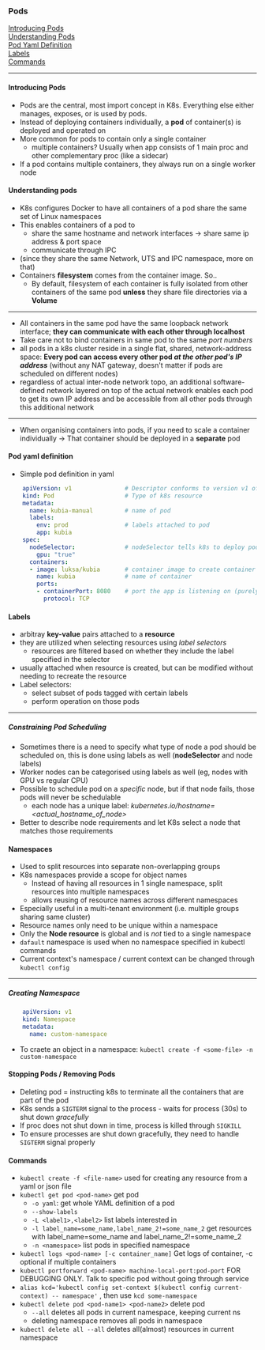 ### Pods

[Introducing Pods](#introducing-pods)  
[Understanding Pods](#understanding-pods)  
[Pod Yaml Definition](#pod-yaml-definition)  
[Labels](#labels)  
[Commands](#commands)

***
#### Introducing Pods
- Pods are the central, most import concept in K8s. Everything else either manages, exposes, or is used by pods. 
- Instead of deploying containers individually, a **pod** of container(s) is deployed and operated on
- More common for pods to contain only a single container 
    - multiple containers? Usually when app consists of 1 main proc and other complementary proc (like a sidecar)
- If a pod contains multiple containers, they always run on a single worker node

#### Understanding pods
- K8s configures Docker to have all containers of a pod share the same set of Linux namespaces
- This enables containers of a pod to
    - share the same hostname and network interfaces -> share same ip address & port space
    - communicate through IPC 
- (since they share the same Network, UTS and IPC namespace, more on that)
- Containers **filesystem** comes from the container image. So..
     - By default, filesystem of each container is fully isolated from other containers of the same pod **unless** they share file directories via a **Volume**
***
- All containers in the same pod have the same loopback network interface; __they can communicate with each other through localhost__
- Take care not to bind containers in same pod to the same *port numbers*
- all pods in a k8s cluster reside in a single flat, shared, network-address space: **Every pod can access every other pod *at the other pod's IP address*** (without any NAT gateway, doesn't matter if pods are scheduled on different nodes)
- regardless of actual inter-node network topo, an additional software-defined network layered on top of the actual network enables each pod to get its own IP address and be accessible from all other pods through this additional network
***
- When organising containers into pods, if you need to scale a container individually -> That container should be deployed in a **separate** pod

#### Pod yaml definition
- Simple pod definition in yaml
```yaml
    apiVersion: v1               # Descriptor conforms to version v1 of k8s API
    kind: Pod                    # Type of k8s resource
    metadata:
      name: kubia-manual         # name of pod
      labels:                    
        env: prod                # labels attached to pod
        app: kubia
    spec:
      nodeSelector:              # nodeSelector tells k8s to deploy pod only to nodes containing gpu=true label
        gpu: "true"
      containers:
      - image: luksa/kubia       # container image to create container from
        name: kubia              # name of container
        ports:
        - containerPort: 8080    # port the app is listening on (purely informational, no effect if ommited)
          protocol: TCP
```


#### Labels
- arbitray **key-value** pairs attached to a **resource**
- they are utilized when selecting resources using *label selectors* 
    - resources are filtered based on whether they include the label specified in the selector
- usually attached when resource is created, but can be modified without needing to recreate the resource
- Label selectors: 
    - select subset of pods tagged with certain labels
    - perform operation on those pods
***
##### Constraining Pod Scheduling
- Sometimes there is a need to specify what type of node a pod should be scheduled on, 
this is done using labels as well (**nodeSelector** and node labels)
- Worker nodes can be categorised using labels as well (eg, nodes with GPU vs regular CPU)
- Possible to schedule pod on a *specific* node, but if that node fails, those pods will never be schedulable
    - each node has a unique label: *kubernetes.io/hostname=<actual_hostname_of_node>*
- Better to describe node requirements and let K8s select a node that matches those requirements

#### Namespaces
- Used to split resources into separate non-overlapping groups
- K8s namespaces provide a scope for object names
    - Instead of having all resources in 1 single namespace, split resources into multiple namespaces
    - allows reusing of resource names across different namespaces
- Especially useful in a multi-tenant environment (i.e. multiple groups sharing same cluster)
- Resource names only need to be unique within a namespace
- Only the **Node resource** is global and is *not* tied to a single namespace
- `dafault` namespace is used when no namespace specified in kubectl commands
- Current context's namespace / current context can be changed through `kubectl config`
***
##### Creating Namespace
```yaml
    apiVersion: v1
    kind: Namespace
    metadata:
      name: custom-namespace
```
- To craete an object in a namespace:
`kubectl create -f <some-file> -n custom-namespace`



#### Stopping Pods / Removing Pods
- Deleting pod = instructing k8s to terminate all the containers that are part of the pod
- K8s sends a `SIGTERM` signal to the process - waits for process (30s) to shut down *gracefully*
- If proc does not shut down in time, process is killed through `SIGKILL`
- To ensure processes are shut down gracefully, they need to handle `SIGTERM` signal properly

#### Commands
- `kubectl create -f <file-name>` used for creating any resource from a yaml or json file
- `kubectl get pod <pod-name>` get pod
    - `-o yaml`: get whole YAML definition of a pod
    - `--show-labels`
    - `-L <label1>,<label2>` list labels interested in
    - `-l label_name=some_name,label_name_2!=some_name_2` get resources with label_name=some_name and label_name_2!=some_name_2
    - `-n <namespace>` list pods in specified namespace
- `kubectl logs <pod-name> [-c container_name]` Get logs of container, -c optional if multiple containers 
- `kubectl portforward <pod-name> machine-local-port:pod-port` FOR DEBUGGING ONLY. Talk to specific pod without going through service
- `alias kcd='kubectl config set-context $(kubectl config current-context) -- namespace'` , then use `kcd some-namespace`
- `kubectl delete pod <pod-name1> <pod-name2>` delete pod
    - `--all` deletes all pods in current namespace, keeping current ns
    - deleting namespace removes all pods in namespace
- `kubectl delete all --all` deletes all(almost) resources in current namespace
